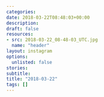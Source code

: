 ```yaml
---
categories:
date: 2018-03-22T08:48:03+00:00
description:
draft: false
resources:
- src: 2018-03-22_08-48-03_UTC.jpg
  name: "header"
layout: instagram
options:
  unlisted: false
stories:
subtitle:
title: "2018-03-22"
tags: []
---
```


 
